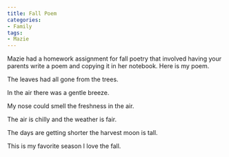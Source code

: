 ```yaml
---
title: Fall Poem
categories:
- Family
tags:
- Mazie
---
```


Mazie had a homework assignment for fall poetry that involved having your parents write a poem and copying it in her notebook. Here is my poem.


The leaves had all gone
from the trees.

In the air
there was a gentle breeze.

My nose could smell
the freshness in the air.

The air is chilly
and the weather is fair.

The days are getting shorter
the harvest moon is tall.

This is my favorite season
I love the fall.
